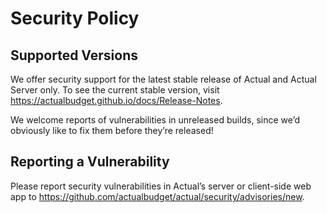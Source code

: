 # Security Policy

## Supported Versions

We offer security support for the latest stable release of Actual and Actual Server only. To see the current stable version, visit https://actualbudget.github.io/docs/Release-Notes.

We welcome reports of vulnerabilities in unreleased builds, since we’d obviously like to fix them before they’re released!

## Reporting a Vulnerability

Please report security vulnerabilities in Actual’s server or client-side web app to https://github.com/actualbudget/actual/security/advisories/new.
